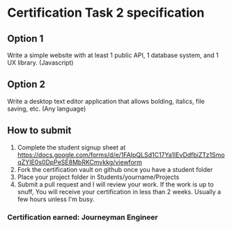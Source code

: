 # Certification Task 2 specification

## Option 1
Write a simple website with at least 1 public API, 1 database system, and 1 UX library. (Javascript)

## Option 2
Write a desktop text editor application that allows bolding, italics, file saving, etc. (Any language)

## How to submit
1. Complete the student signup sheet at https://docs.google.com/forms/d/e/1FAIpQLSd1C17Ya1IEvDdfbiZTz1SmoqZYIE0s0DpPeSE8MbRKCmvkkg/viewform
2. Fork the certification vault on github once you have a student folder
3. Place your project folder in Students/yourname/Projects
4. Submit a pull request and I will review your work. If the work is up to snuff, You will receive your certification in less than 2 weeks. Usually a few hours unless I'm busy.

### Certification earned: Journeyman Engineer